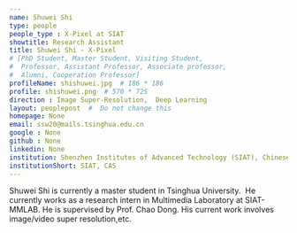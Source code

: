 ```yaml
---
name: Shuwei Shi
type: people
people_type : X-Pixel at SIAT
showtitle: Research Assistant
title: Shuwei Shi - X-Pixel
# [PhD Student, Master Student, Visiting Student,
#  Professor, Assistant Professor, Associate professor,
#  Alumni, Cooperation Professor]
profileName: shishuwei.jpg  # 186 * 186
profile: shishuwei.png  # 570 * 725
direction : Image Super-Resolution,  Deep Learning
layout: peoplepost  #  Do not change this
homepage: None
email: ssw20@mails.tsinghua.edu.cn
google : None
github : None
linkedin: None
institution: Shenzhen Institutes of Advanced Technology (SIAT), Chinese Academy of Sciences (CAS)
institutionShort: SIAT, CAS
---
```


Shuwei Shi is currently a master student in Tsinghua University.  He currently works as a research intern in Multimedia Laboratory at SIAT-MMLAB. He is supervised by Prof. Chao Dong. His current work involves image/video super resolution,etc.



